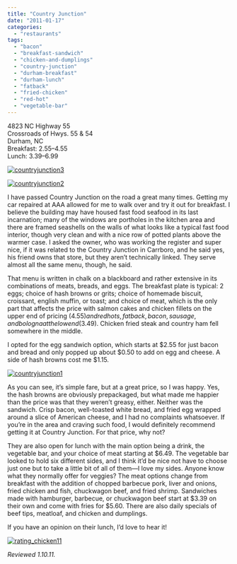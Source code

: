 ```yaml
---
title: "Country Junction"
date: "2011-01-17"
categories: 
  - "restaurants"
tags: 
  - "bacon"
  - "breakfast-sandwich"
  - "chicken-and-dumplings"
  - "country-junction"
  - "durham-breakfast"
  - "durham-lunch"
  - "fatback"
  - "fried-chicken"
  - "red-hot"
  - "vegetable-bar"
---
```


4823 NC Highway 55\
Crossroads of Hwys. 55 & 54\
Durham, NC\
Breakfast: $2.55–$4.55\
Lunch: $3.39–$6.99

[![](http://s3.amazonaws.com/thegourmez-wpmedia/2011/01/countryjunction3.jpg "countryjunction3")](http://s3.amazonaws.com/thegourmez-wpmedia/2011/01/countryjunction3.jpg)

[![](http://s3.amazonaws.com/thegourmez-wpmedia/2011/01/countryjunction2.jpg "countryjunction2")](http://s3.amazonaws.com/thegourmez-wpmedia/2011/01/countryjunction2.jpg)

I have passed Country Junction on the road a great many times. Getting my car repaired at AAA allowed for me to walk over and try it out for breakfast. I believe the building may have housed fast food seafood in its last incarnation; many of the windows are portholes in the kitchen area and there are framed seashells on the walls of what looks like a typical fast food interior, though very clean and with a nice row of potted plants above the warmer case. I asked the owner, who was working the register and super nice, if it was related to the Country Junction in Carrboro, and he said yes, his friend owns that store, but they aren’t technically linked. They serve almost all the same menu, though, he said.

That menu is written in chalk on a blackboard and rather extensive in its combinations of meats, breads, and eggs. The breakfast plate is typical: 2 eggs; choice of hash browns or grits; choice of homemade biscuit, croissant, english muffin, or toast; and choice of meat, which is the only part that affects the price with salmon cakes and chicken fillets on the upper end of pricing ($4.55) and red hots, fatback, bacon, sausage, and bologna at the low end ($3.49). Chicken fried steak and country ham fell somewhere in the middle.

I opted for the egg sandwich option, which starts at $2.55 for just bacon and bread and only popped up about $0.50 to add on egg and cheese. A side of hash browns cost me $1.15.

[![](http://s3.amazonaws.com/thegourmez-wpmedia/2011/01/countryjunction1.jpg "countryjunction1")](http://s3.amazonaws.com/thegourmez-wpmedia/2011/01/countryjunction1.jpg)

As you can see, it’s simple fare, but at a great price, so I was happy. Yes, the hash browns are obviously prepackaged, but what made me happier than the price was that they weren’t greasy, either. Neither was the sandwich. Crisp bacon, well-toasted white bread, and fried egg wrapped around a slice of American cheese, and I had no complaints whatsoever. If you’re in the area and craving such food, I would definitely recommend getting it at Country Junction. For that price, why not?

They are also open for lunch with the main option being a drink, the vegetable bar, and your choice of meat starting at $6.49. The vegetable bar looked to hold six different sides, and I think it’d be nice not have to choose just one but to take a little bit of all of them—I love my sides. Anyone know what they normally offer for veggies? The meat options change from breakfast with the addition of chopped barbecue pork, liver and onions, fried chicken and fish, chuckwagon beef, and fried shrimp. Sandwiches made with hamburger, barbecue, or chuckwagon beef start at $3.39 on their own and come with fries for $5.60. There are also daily specials of beef tips, meatloaf, and chicken and dumplings.

If you have an opinion on their lunch, I’d love to hear it!

[![](http://s3.amazonaws.com/thegourmez-wpmedia/2009/02/rating_chicken11.gif "rating_chicken11")](http://s3.amazonaws.com/thegourmez-wpmedia/2009/02/rating_chicken11.gif)

_Reviewed 1.10.11._
